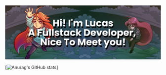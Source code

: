 [![MasterHead](https://github.com/lucassdmp/lucassdmp/blob/main/bannerTop.png)](https://github.com/lucassdmp)

[![Anurag's GitHub stats](https://github-readme-stats.vercel.app/api?username=lucassdmp)]
